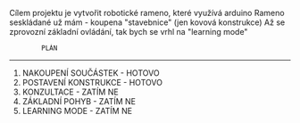 Cílem projektu je vytvořit robotické rameno, které využívá arduino
Rameno seskládané už mám - koupena "stavebnice" (jen kovová konstrukce)
Až se zprovozní základní ovládání, tak bych se vrhl na "learning mode"


            PLÁN
-----------------------------------------------------------------
1. NAKOUPENÍ SOUČÁSTEK - HOTOVO 
2. POSTAVENÍ KONSTRUKCE - HOTOVO
3. KONZULTACE - ZATÍM NE
4. ZÁKLADNÍ POHYB - ZATÍM NE
5. LEARNING MODE - ZATÍM NE
